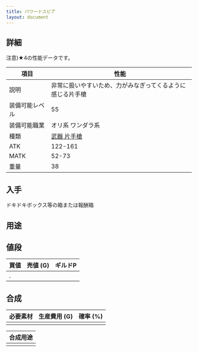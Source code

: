 ```yaml
---
title: パワードスピア
layout: document
---
```

## 詳細

注意)★4の性能データです。

|項目|性能|
|---|---|
|説明|非常に扱いやすいため、力がみなぎってくるように感じる片手槍|
|装備可能レベル|55|
|装備可能職業|オリ系 ワンダラ系|
|種類|[武器 片手槍](武器(片手槍))|
|ATK|122-161|
|MATK|52-73|
|重量|38|

## 入手

ドキドキボックス等の箱または報酬箱

## 用途

## 値段

|買値|売値 (G)|ギルドP|
|---|---|---|
|.|||
	

## 合成


|必要素材|生産費用 (G)|確率 (%)|
|---|---|---|
||||


|合成用途|
|---|
||
